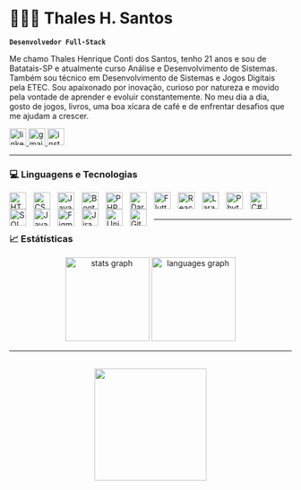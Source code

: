 # 🧑🏻‍💻 Thales H. Santos

**`Desenvolvedor Full-Stack`**

Me chamo Thales Henrique Conti dos Santos, tenho 21 anos e sou de Batatais-SP e atualmente curso Análise e Desenvolvimento de Sistemas. Também sou técnico em Desenvolvimento de Sistemas e Jogos Digitais pela ETEC. Sou apaixonado por inovação, curioso por natureza e movido pela vontade de aprender e evoluir constantemente. No meu dia a dia, gosto de jogos, livros, uma boa xícara de café e de enfrentar desafios que me ajudam a crescer.

<div align="left">
  <a href="https://www.linkedin.com/in/thalesc-santos/" target="_blank">
    <img src="https://img.shields.io/static/v1?message=LinkedIn&logo=linkedin&label=&color=0077B5&logoColor=white&labelColor=&style=for-the-badge" height="30" alt="linkedin logo" />
  </a>
  <a href="mailto:thalessatus@gmail.com" target="_blank">
    <img src="https://img.shields.io/static/v1?message=Gmail&logo=gmail&label=&color=D14836&logoColor=white&labelColor=&style=for-the-badge" height="30" alt="gmail logo" />
  </a>
  <a href="https://www.instagram.com/thales_csantos14/" target="_blank">
    <img src="https://img.shields.io/static/v1?message=Instagram&logo=instagram&label=&color=E4405F&logoColor=white&labelColor=&style=for-the-badge" height="30" alt="instagram logo" />
  </a>
</div>

---
### 💻 Linguagens e Tecnologias

<div>
    <img 
        align="left"
        alt="HTML"
        tittle="HTML"
        width=30px
        style="padding-right: 10px;"
        src="https://cdn.jsdelivr.net/gh/devicons/devicon@latest/icons/html5/html5-original.svg" 
    />
    <img 
        align="left"
        alt="CSS"
        tittle="CSS"
        width=30px
        style="padding-right: 10px;"
        src="https://cdn.jsdelivr.net/gh/devicons/devicon@latest/icons/css3/css3-original.svg" 
    />
    <img 
        align="left"
        alt="JavaScript"
        tittle="JavaScript"
        width=30px
        style="padding-right: 10px;"
        src="https://cdn.jsdelivr.net/gh/devicons/devicon@latest/icons/javascript/javascript-original.svg"
    />
    <img 
        align="left"
        alt="Bootstrap"
        tittle="Bootstrap"
        width=30px
        style="padding-right: 10px;"
        src="https://cdn.jsdelivr.net/gh/devicons/devicon@latest/icons/bootstrap/bootstrap-original.svg"
    />
    <img 
        align="left"
        alt="PHP"
        tittle="PHP"
        width=30px
        style="padding-right: 10px;"
        src="https://cdn.jsdelivr.net/gh/devicons/devicon@latest/icons/php/php-original.svg"
    />
    <img 
        align="left"
        alt="Dart"
        tittle="Dart"
        width=30px
        style="padding-right: 10px;"
        src="https://cdn.jsdelivr.net/gh/devicons/devicon@latest/icons/dart/dart-original.svg"
    />
    <img 
        align="left"
        alt="Flutter"
        tittle="Flutter"
        width=30px
        style="padding-right: 10px;"
        src="https://cdn.jsdelivr.net/gh/devicons/devicon@latest/icons/flutter/flutter-original.svg"
    />
    <img 
        align="left"
        alt="React"
        tittle="React"
        width=30px
        style="padding-right: 10px;"
        src="https://cdn.jsdelivr.net/gh/devicons/devicon@latest/icons/react/react-original.svg"
    />
    <img 
        align="left"
        alt="Laravel"
        tittle="Laravel"
        width=30px
        style="padding-right: 10px;"
        src="https://cdn.jsdelivr.net/gh/devicons/devicon@latest/icons/laravel/laravel-original.svg"
    />
    <img 
        align="left"
        alt="Phyton"
        tittle="Phyton"
        width=30px
        style="padding-right: 10px;"
        src="https://cdn.jsdelivr.net/gh/devicons/devicon@latest/icons/python/python-original.svg"
    />
    <img 
        align="left"
        alt="C#"
        tittle="C#"
        width=30px
        style="padding-right: 10px;"
        src="https://cdn.jsdelivr.net/gh/devicons/devicon@latest/icons/csharp/csharp-original.svg"
    />
    <img 
        align="left"
        alt="SQL"
        tittle="SQL"
        width=30px
        style="padding-right: 10px;"
        src="https://cdn.jsdelivr.net/gh/devicons/devicon@latest/icons/postgresql/postgresql-original.svg"
    />
    <img 
        align="left"
        alt="JavaScript"
        tittle="JavaScript"
        width=30px
        style="padding-right: 10px;"
        src="https://cdn.jsdelivr.net/gh/devicons/devicon@latest/icons/salesforce/salesforce-original.svg"
    />
    <img 
        align="left"
        alt="Figma"
        tittle="Figma"
        width=30px
        style="padding-right: 10px;"
        src="https://cdn.jsdelivr.net/gh/devicons/devicon@latest/icons/figma/figma-original.svg"
    />
    <img 
        align="left"
        alt="Jira"
        tittle=" Jira"
        width=30px
        style="padding-right: 10px;"
        src="https://cdn.jsdelivr.net/gh/devicons/devicon@latest/icons/jira/jira-original.svg"
    />
    <img 
        align="left"
        alt="Unity"
        tittle="Unity"
        width=30px
        style="padding-right: 10px;"
        src="https://cdn.jsdelivr.net/gh/devicons/devicon@latest/icons/unity/unity-original.svg"
    />
    <img 
        align="left"
        alt="Git"
        tittle="Git"
        width=30px
        style="padding-right: 10px;"
        src="https://cdn.jsdelivr.net/gh/devicons/devicon@latest/icons/git/git-original.svg"
    />
</div>

<br>
<br>

---
### 📈 Estátísticas
<div align="center">
  <img src="https://github-readme-stats.vercel.app/api?username=thalessantos-dev&hide_title=false&hide_rank=false&show_icons=true&include_all_commits=true&count_private=true&disable_animations=false&theme=tokyonight&locale=en&hide_border=true&order=1&custom_title=Estat%C3%ADsticas" height="150" alt="stats graph"  />
  <img src="https://github-readme-stats.vercel.app/api/top-langs?username=thalessantos-dev&locale=en&hide_title=false&layout=compact&card_width=320&langs_count=6&theme=tokyonight&hide_border=true&order=2&custom_title=Tecnologias" height="150" alt="languages graph"  />
</div>

---
<br>
<div align="center">
  <img height="200" src="https://images-wixmp-ed30a86b8c4ca887773594c2.wixmp.com/f/c83c004e-1370-4756-88e5-4071de797088/dfw57vd-41cd19ce-cec2-4d6d-8b00-8803e87ea416.gif?token=eyJ0eXAiOiJKV1QiLCJhbGciOiJIUzI1NiJ9.eyJzdWIiOiJ1cm46YXBwOjdlMGQxODg5ODIyNjQzNzNhNWYwZDQxNWVhMGQyNmUwIiwiaXNzIjoidXJuOmFwcDo3ZTBkMTg4OTgyMjY0MzczYTVmMGQ0MTVlYTBkMjZlMCIsIm9iaiI6W1t7InBhdGgiOiJcL2ZcL2M4M2MwMDRlLTEzNzAtNDc1Ni04OGU1LTQwNzFkZTc5NzA4OFwvZGZ3NTd2ZC00MWNkMTljZS1jZWMyLTRkNmQtOGIwMC04ODAzZTg3ZWE0MTYuZ2lmIn1dXSwiYXVkIjpbInVybjpzZXJ2aWNlOmZpbGUuZG93bmxvYWQiXX0.DiVFFUa63xlWUmeROJoeYhpJc8Dos0f45sF9OSlGXN4"  />
</div>





          

